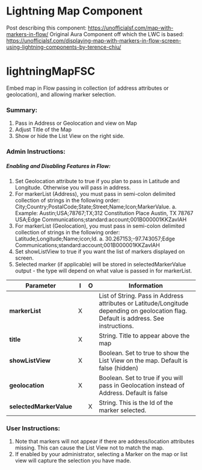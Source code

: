 # Lightning Map Component #

Post describing this component:  https://unofficialsf.com/map-with-markers-in-flow/
Original Aura Component off which the LWC is based:  https://unofficialsf.com/displaying-map-with-markers-in-flow-screen-using-lightning-components-by-terence-chiu/

# lightningMapFSC
Embed map in Flow passing in collection (of address attributes or geolocation), and allowing marker selection.

### Summary:
1)	Pass in Address or Geolocation and view on Map
2)	Adjust Title of the Map
3)	Show or hide the List View on the right side.

### Admin Instructions:
##### Enabling and Disabling Features in Flow:
1)  Set Geolocation attribute to true if you plan to pass in Latitude and Longitude.  Otherwise you will pass in address.
2)  For markerList (Address), you must pass in semi-colon delimited collection of strings in the following order:  City;Country;PostalCode;State;Street;Name;Icon;MarkerValue.
    a.  Example:  Austin;USA;78767;TX;312 Constitution Place Austin, TX 78767 USA;Edge Communications;standard:account;001B000001KKZavIAH
3)  For markerList (Geolocation), you must pass in semi-colon delimited collection of strings in the following order:  Latitude;Longitude;Name;icon;Id.
    a.  30.267153;-97.743057;Edge Communications;standard:account;001B000001KKZavIAH
4)  Set showListView to true if you want the list of markers displayed on screen.  
5)  Selected marker (if applicable) will be stored in selectedMarkerValue output - the type will depend on what value is passed in for markerList.

|Parameter	               |I	 |O	     |Information 
|--------------------------|-----|-------|-------------------------------------------------------------------------------------------------------------------------------------------|
|**markerList**            |X    |       |List of String.  Pass in Address attributes or Latitude/Longitude depending on geolocation flag.  Default is address.  See instructions.   |
|**title**	       		   |X	 |       |String.  Title to appear above the map                                                                                                     |
|**showListView**	       |X	 |       |Boolean.  Set to true to show the List View on the map.  Default is false (hidden)                                                         |
|**geolocation**	       |X    |	     |Boolean.  Set to true if you will pass in Geolocation instead of Address. Default is false                                                 |
|**selectedMarkerValue**   |	 |X	     |String.  This is the Id of the marker selected.                                                                                            |

### User Instructions:
1)	Note that markers will not appear if there are address/location attributes missing.  This can cause the List View not to match the map.
2)  If enabled by your administrator, selecting a Marker on the map or list view will capture the selection you have made.